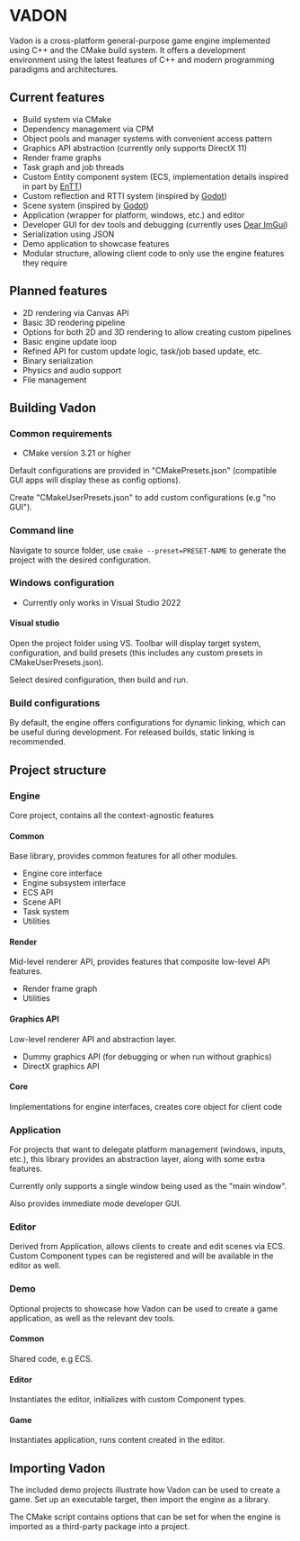 # VADON

Vadon is a cross-platform general-purpose game engine implemented using C++ and the CMake build system. It offers a development environment using the latest features of C++ and modern programming paradigms and architectures.

## Current features

- Build system via CMake
- Dependency management via CPM
- Object pools and manager systems with convenient access pattern
- Graphics API abstraction (currently only supports DirectX 11)
- Render frame graphs
- Task graph and job threads
- Custom Entity component system (ECS, implementation details inspired in part by [EnTT](https://github.com/skypjack/entt))
- Custom reflection and RTTI system (inspired by [Godot](https://github.com/godotengine/godot))
- Scene system (inspired by [Godot](https://github.com/godotengine/godot))
- Application (wrapper for platform, windows, etc.) and editor
- Developer GUI for dev tools and debugging (currently uses [Dear ImGui](https://github.com/ocornut/imgui))
- Serialization using JSON
- Demo application to showcase features
- Modular structure, allowing client code to only use the engine features they require

## Planned features

- 2D rendering via Canvas API
- Basic 3D rendering pipeline
- Options for both 2D and 3D rendering to allow creating custom pipelines
- Basic engine update loop
- Refined API for custom update logic, task/job based update, etc.
- Binary serialization
- Physics and audio support
- File management

## Building Vadon

### Common requirements

- CMake version 3.21 or higher

Default configurations are provided in "CMakePresets.json" (compatible GUI apps will display these as config options).

Create "CMakeUserPresets.json" to add custom configurations (e.g "no GUI").

### Command line

Navigate to source folder, use `cmake --preset=PRESET-NAME` to generate the project with the desired configuration.

### Windows configuration

- Currently only works in Visual Studio 2022

#### Visual studio
Open the project folder using VS. Toolbar will display target system, configuration, and build presets (this includes any custom presets in CMakeUserPresets.json). 

Select desired configuration, then build and run.

### Build configurations

By default, the engine offers configurations for dynamic linking, which can be useful during development. For released builds, static linking is recommended.

## Project structure
### Engine
Core project, contains all the context-agnostic features
#### Common
Base library, provides common features for all other modules.
- Engine core interface
- Engine subsystem interface
- ECS API
- Scene API
- Task system
- Utilities
#### Render
Mid-level renderer API, provides features that composite low-level API features.
- Render frame graph
- Utilities
#### Graphics API
Low-level renderer API and abstraction layer.
- Dummy graphics API (for debugging or when run without graphics)
- DirectX graphics API
#### Core
Implementations for engine interfaces, creates core object for client code
### Application
For projects that want to delegate platform management (windows, inputs, etc.), this library provides an abstraction layer, along with some extra features.

Currently only supports a single window being used as the "main window".

Also provides immediate mode developer GUI.
### Editor
Derived from Application, allows clients to create and edit scenes via ECS. Custom Component types can be registered and will be available in the editor as well.
### Demo
Optional projects to showcase how Vadon can be used to create a game application, as well as the relevant dev tools.
#### Common
Shared code, e.g ECS.
#### Editor
Instantiates the editor, initializes with custom Component types.
#### Game
Instantiates application, runs content created in the editor.
## Importing Vadon

The included demo projects illustrate how Vadon can be used to create a game. Set up an executable target, then import the engine as a library.

The CMake script contains options that can be set for when the engine is imported as a third-party package into a project.